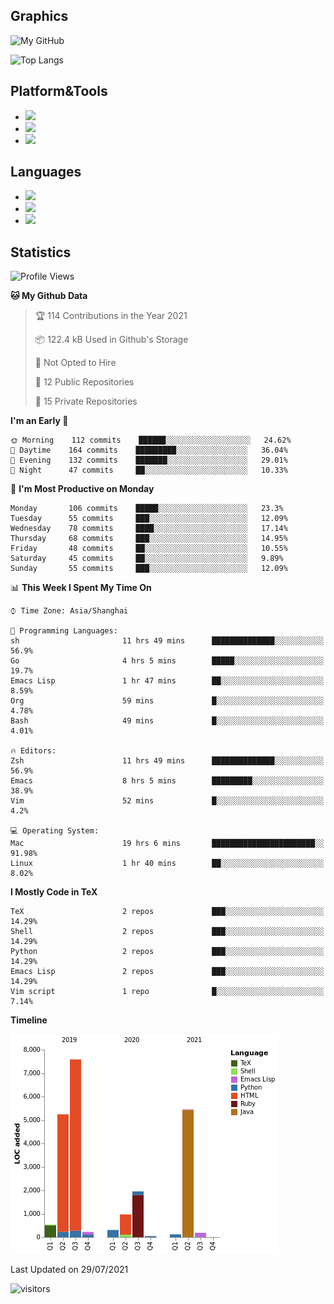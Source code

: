 ## Graphics

![My GitHub](https://github-readme-stats.vercel.app/api?username=SteamedFish&count_private=true&show_icons=true&theme=buefy&include_all_commits=false)

![Top Langs](https://github-readme-stats.vercel.app/api/top-langs/?username=SteamedFish&theme=buefy&hide=ruby&count_private=true&show_icons=true&layout=compact)

## Platform&Tools

* [![](https://img.shields.io/badge/ArchLinux--purple?style=flat-square&logo=ArchLinux)](https://www.archlinux.org/)
* [![](https://img.shields.io/badge/Gentoo-testing-purple?style=flat-square&logo=Gentoo)](https://www.gentoo.org/)
* [![](https://img.shields.io/badge/Doom%20Emacs-28-blue?style=flat-square&logo=Gnu%20emacs&logoColor=white)](https://www.gnu.org/software/emacs/)

## Languages

* [![](https://img.shields.io/badge/-Python-3776AB?style=flat-square&logo=python&logoColor=white)](https://www.python.org/)
* [![](https://img.shields.io/badge/-Bash-00ADD8?style=flat-square&logo=Gnu-bash&logoColor=white)](https://www.gnu.org/software/bash/)
* [![](https://img.shields.io/badge/-Go-00ADD8?style=flat-square&logo=go&logoColor=white)](https://golang.org/)

## Statistics

<!--START_SECTION:waka-->
![Profile Views](http://img.shields.io/badge/Profile%20Views-7-blue)

**🐱 My Github Data** 

> 🏆 114 Contributions in the Year 2021
 > 
> 📦 122.4 kB Used in Github's Storage 
 > 
> 🚫 Not Opted to Hire
 > 
> 📜 12 Public Repositories 
 > 
> 🔑 15 Private Repositories  
 > 
**I'm an Early 🐤** 

```text
🌞 Morning    112 commits    ██████░░░░░░░░░░░░░░░░░░░   24.62% 
🌆 Daytime    164 commits    █████████░░░░░░░░░░░░░░░░   36.04% 
🌃 Evening    132 commits    ███████░░░░░░░░░░░░░░░░░░   29.01% 
🌙 Night      47 commits     ██░░░░░░░░░░░░░░░░░░░░░░░   10.33%

```
📅 **I'm Most Productive on Monday** 

```text
Monday       106 commits    █████░░░░░░░░░░░░░░░░░░░░   23.3% 
Tuesday      55 commits     ███░░░░░░░░░░░░░░░░░░░░░░   12.09% 
Wednesday    78 commits     ████░░░░░░░░░░░░░░░░░░░░░   17.14% 
Thursday     68 commits     ███░░░░░░░░░░░░░░░░░░░░░░   14.95% 
Friday       48 commits     ██░░░░░░░░░░░░░░░░░░░░░░░   10.55% 
Saturday     45 commits     ██░░░░░░░░░░░░░░░░░░░░░░░   9.89% 
Sunday       55 commits     ███░░░░░░░░░░░░░░░░░░░░░░   12.09%

```


📊 **This Week I Spent My Time On** 

```text
⌚︎ Time Zone: Asia/Shanghai

💬 Programming Languages: 
sh                       11 hrs 49 mins      ██████████████░░░░░░░░░░░   56.9% 
Go                       4 hrs 5 mins        █████░░░░░░░░░░░░░░░░░░░░   19.7% 
Emacs Lisp               1 hr 47 mins        ██░░░░░░░░░░░░░░░░░░░░░░░   8.59% 
Org                      59 mins             █░░░░░░░░░░░░░░░░░░░░░░░░   4.78% 
Bash                     49 mins             █░░░░░░░░░░░░░░░░░░░░░░░░   4.01%

🔥 Editors: 
Zsh                      11 hrs 49 mins      ██████████████░░░░░░░░░░░   56.9% 
Emacs                    8 hrs 5 mins        █████████░░░░░░░░░░░░░░░░   38.9% 
Vim                      52 mins             █░░░░░░░░░░░░░░░░░░░░░░░░   4.2%

💻 Operating System: 
Mac                      19 hrs 6 mins       ███████████████████████░░   91.98% 
Linux                    1 hr 40 mins        ██░░░░░░░░░░░░░░░░░░░░░░░   8.02%

```

**I Mostly Code in TeX** 

```text
TeX                      2 repos             ███░░░░░░░░░░░░░░░░░░░░░░   14.29% 
Shell                    2 repos             ███░░░░░░░░░░░░░░░░░░░░░░   14.29% 
Python                   2 repos             ███░░░░░░░░░░░░░░░░░░░░░░   14.29% 
Emacs Lisp               2 repos             ███░░░░░░░░░░░░░░░░░░░░░░   14.29% 
Vim script               1 repo              █░░░░░░░░░░░░░░░░░░░░░░░░   7.14%

```


**Timeline**

![Chart not found](https://raw.githubusercontent.com/SteamedFish/SteamedFish/master/charts/bar_graph.png) 


 Last Updated on 29/07/2021
<!--END_SECTION:waka-->

![visitors](https://visitor-badge.laobi.icu/badge?page_id=SteamedFish.SteamedFish)
